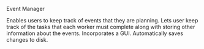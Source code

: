 Event Manager

Enables users to keep track of events that they are planning. Lets user keep track of the tasks that each worker must complete along with storing other information about the events. Incorporates a GUI. Automatically saves changes to disk.
